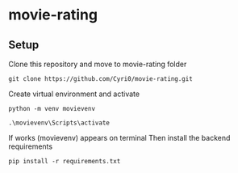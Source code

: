 # movie-rating

## Setup

Clone this repository and move to movie-rating folder

`git clone https://github.com/Cyri0/movie-rating.git`

Create virtual environment and activate

`python -m venv movievenv`

`.\movievenv\Scripts\activate`

If works (movievenv) appears on terminal
Then install the backend requirements

`pip install -r requirements.txt`
